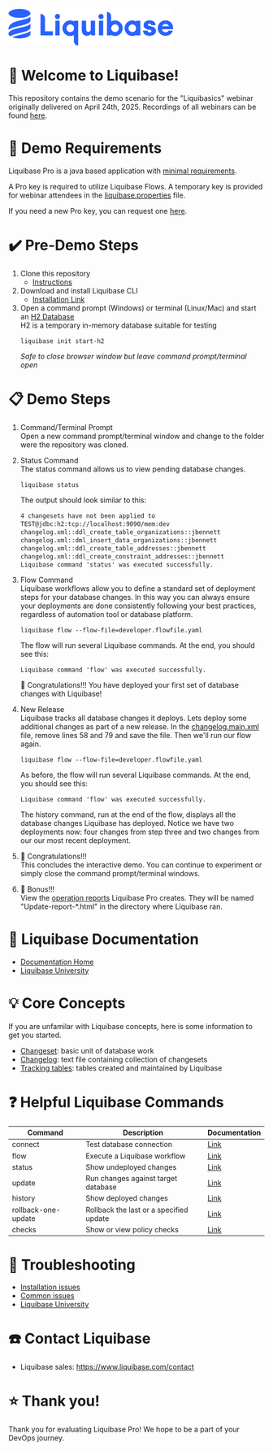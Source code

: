 <p align="left">
  <img src="img/liquibase.png" alt="Liquibase Logo" title="Liquibase Logo" width="324" height="72">
</p>

# 👋 Welcome to Liquibase!
This repository contains the demo scenario for the "Liquibasics" webinar originally delivered on April 24th, 2025. Recordings of all webinars can be found [here](https://www.liquibase.com/videos).

# 🔧 Demo Requirements
Liquibase Pro is a java based application with [minimal requirements](https://docs.liquibase.com/start/install/liquibase-requirements.html).

A Pro key is required to utilize Liquibase Flows. A temporary key is provided for webinar attendees in the [liquibase.properties](liquibase.properties) file.

If you need a new Pro key, you can request one [here](https://www.liquibase.com/trial).

# ✔️ Pre-Demo Steps
1. Clone this repository
    * [Instructions](https://docs.github.com/en/repositories/creating-and-managing-repositories/cloning-a-repository)
1. Download and install Liquibase CLI
    * [Installation Link](https://www.liquibase.com/download)
1. Open a command prompt (Windows) or terminal (Linux/Mac) and start an [H2 Database](https://contribute.liquibase.com/extensions-integrations/directory/database-tutorials/h2/)<br>
  H2 is a temporary in-memory database suitable for testing
    ```
    liquibase init start-h2
    ```
    *Safe to close browser window but leave command prompt/terminal open*
# 📋 Demo Steps

1. Command/Terminal Prompt<br>
    Open a new command prompt/terminal window and change to the folder were the repository was cloned.
1. Status Command<br>
    The status command allows us to view pending database changes.
    ```
    liquibase status
    ```
    The output should look similar to this:
    ```
    4 changesets have not been applied to TEST@jdbc:h2:tcp://localhost:9090/mem:dev
    changelog.xml::ddl_create_table_organizations::jbennett
    changelog.xml::dml_insert_data_organizations::jbennett
    changelog.xml::ddl_create_table_addresses::jbennett
    changelog.xml::ddl_create_constraint_addresses::jbennett
    Liquibase command 'status' was executed successfully.
    ```
1. Flow Command<br>
Liquibase workflows allow you to define a standard set of deployment steps for your database changes. In this way you can always ensure your deployments are done consistently following your best practices, regardless of automation tool or database platform.
    ```
    liquibase flow --flow-file=developer.flowfile.yaml
    ```
    The flow will run several Liquibase commands. At the end, you should see this:
    ```
    Liquibase command 'flow' was executed successfully.
    ```
    🎉 Congratulations!!! You have deployed your first set of database changes with Liquibase!

1. New Release<br>
Liquibase tracks all database changes it deploys. Lets deploy some additional changes as part of a new release. In the [changelog.main.xml](changelog.main.xml) file, remove lines 58 and 79 and save the file. Then we'll run our flow again.
    ```
    liquibase flow --flow-file=developer.flowfile.yaml
    ```
    As before, the flow will run several Liquibase commands. At the end, you should see this:
    ```
    Liquibase command 'flow' was executed successfully.
    ```
    The history command, run at the end of the flow, displays all the database changes Liquibase has deployed. Notice we have two deployments now: four changes from step three and two changes from our our most recent deployment.
1. 🎉 Congratulations!!!<br>
    This concludes the interactive demo. You can continue to experiment or simply close the command prompt/terminal windows.
1. 🌟 Bonus!!!<br>
    View the [operation reports](https://docs.liquibase.com/liquibase-pro/observability/operation-reports.html) Liquibase Pro creates. They will be named "Update-report-*.html" in the directory where Liquibase ran.

# 📒 Liquibase Documentation
* [Documentation Home](https://docs.liquibase.com/home.html)
* [Liquibase University](https://learn.liquibase.com/)

# 💡 Core Concepts
If you are unfamilar with Liquibase concepts, here is some information to get you started.

* [Changeset](https://docs.liquibase.com/concepts/changelogs/changeset.html): basic unit of database work
* [Changelog](https://docs.liquibase.com/concepts/changelogs/home.html): text file containing collection of changesets
* [Tracking tables](https://docs.liquibase.com/concepts/tracking-tables/tracking-tables.html): tables created and maintained by Liquibase

# ❓ Helpful Liquibase Commands
|Command |Description|Documentation
|----------|------------|------------|
| connect | Test database connection | [Link](https://docs.liquibase.com/commands/change-tracking/connect.html)
| flow | Execute a Liquibase workflow | [Link](https://docs.liquibase.com/commands/flow/flow.html)
| status | Show undeployed changes | [Link](https://docs.liquibase.com/commands/change-tracking/status.html)
| update | Run changes against target database | [Link](https://docs.liquibase.com/change-types/update.html)
| history | Show deployed changes | [Link](https://docs.liquibase.com/commands/change-tracking/history.html)
| rollback-one-update | Rollback the last or a specified update | [Link](https://docs.liquibase.com/commands/rollback/rollback-one-update.html)
| checks | Show or view policy checks | [Link](https://docs.liquibase.com/liquibase-pro/policy-checks/workflows/home.html)

# 🔦 Troubleshooting
* [Installation issues](https://docs.liquibase.com/start/install/liquibase-installation-troubleshooting.html)
* [Common issues](https://support.liquibase.com/hc/en-us/sections/27504481958555-Troubleshooting)
* [Liquibase University](https://learn.liquibase.com/catalog/info/id:127)

# ☎️ Contact Liquibase
* Liquibase sales: https://www.liquibase.com/contact

# ⭐ Thank you!
Thank you for evaluating Liquibase Pro! We hope to be a part of your DevOps journey.